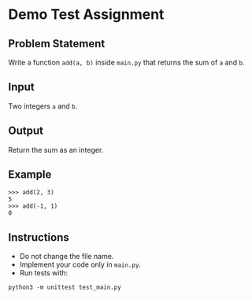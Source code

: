 # Demo Test Assignment

## Problem Statement
Write a function `add(a, b)` inside `main.py` that returns the sum of `a` and `b`.

## Input
Two integers `a` and `b`.

## Output
Return the sum as an integer.

## Example
```
>>> add(2, 3)
5
>>> add(-1, 1)
0
```

## Instructions
- Do not change the file name.
- Implement your code only in `main.py`.
- Run tests with:
```
python3 -m unittest test_main.py
```
